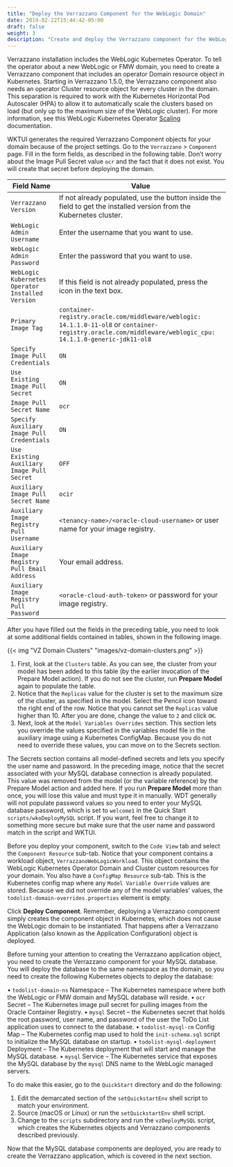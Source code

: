 ```yaml
---
title: "Deploy the Verrazzano Component for the WebLogic Domain"
date: 2019-02-22T15:44:42-05:00
draft: false
weight: 3
description: "Create and deploy the Verrazzano component for the WebLogic domain."
---
```


Verrazzano installation includes the WebLogic Kubernetes Operator.  To tell the operator about a new WebLogic or FMW domain, you need to create a Verrazzano component that includes an operator Domain resource object in Kubernetes.  Starting in Verrazzano 1.5.0, the Verrazzano component also needs an operator Cluster resource object for every cluster in the domain.  This separation is required to work with the Kubernetes Horizontal Pod Autoscaler (HPA) to allow it to automatically scale the clusters based on load (but only up to the maximum size of the WebLogic cluster). For more information, see this WebLogic Kubernetes Operator [Scaling](https://oracle.github.io/weblogic-kubernetes-operator/managing-domains/domain-lifecycle/scaling/) documentation.

WKTUI generates the required Verrazzano Component objects for your domain because of the project settings.  Go to the `Verrazzano` > `Component` page.  Fill in the form fields, as described in the following table.  Don’t worry about the Image Pull Secret value `ocr` and the fact that it does not exist.  You will create that secret before deploying the domain.

| Field Name | Value |
| --- | --- |
| `Verrazzano Version` |  If not already populated, use the button inside the field to get the installed version from the Kubernetes cluster. |
| `WebLogic Admin Username` |  Enter the username that you want to use. |
| `WebLogic Admin Password` |  Enter the password that you want to use. |
| `WebLogic Kubernetes Operator Installed Version` |  If this field is not already populated, press the icon in the text box. |
| `Primary Image Tag` | `container-registry.oracle.com/middleware/weblogic: 14.1.1.0-11-ol8` or `container-registry.oracle.com/middleware/weblogic_cpu: 14.1.1.0-generic-jdk11-ol8` |
| `Specify Image Pull Credentials` | `ON` |
| `Use Existing Image Pull Secret` |  `ON` |
| `Image Pull Secret Name` | `ocr` |
| `Specify Auxiliary Image Pull Credentials` | `ON` |
| `Use Existing Auxiliary Image Pull Secret` | `OFF` |
| `Auxiliary Image Pull Secret Name` | `ocir` |
| `Auxiliary Image Registry Pull Username` | `<tenancy-name>/<oracle-cloud-username>` or user name for your image registry. |
| `Auxiliary Image Registry Pull Email Address` | Your email address. |
| `Auxiliary Image Registry Pull Password` | `<oracle-cloud-auth-token>` or password for your image registry. |

After you have filled out the fields in the preceding table, you need to look at some additional fields contained in tables, shown in the following image.  

{{< img "VZ Domain Clusters" "images/vz-domain-clusters.png" >}}

1. First, look at the `Clusters` table.  As you can see, the cluster from your model has been added to this table (by the earlier invocation of the Prepare Model action).  If you do not see the cluster, run **Prepare Model** again to populate the table.  
2. Notice that the `Replicas` value for the cluster is set to the maximum size of the cluster, as specified in the model.  Select the Pencil icon toward the right end of the row.  Notice that you cannot set the `Replicas` value higher than 10.  After you are done, change the value to `2` and click `OK`.
3. Next, look at the `Model Variables Overrides` section.  This section lets you override the values specified in the variables model file in the auxiliary image using a Kubernetes ConfigMap.  Because you do not need to override these values, you can move on to the Secrets section.

The Secrets section contains all model-defined secrets and lets you specify the user name and password.  In the preceding image, notice that the secret associated with your MySQL database connection is already populated.  This value was removed from the model (or the variable reference) by the Prepare Model action and added here.  If you run **Prepare Model** more than once, you will lose this value and must type it in manually.  WDT generally will not populate password values so you need to enter your MySQL database password, which is set to `welcome1` in the Quick Start `scripts/wkoDeployMySQL` script.  If you want, feel free to change it to something more secure but make sure that the user name and password match in the script and WKTUI.

Before you deploy your component, switch to the `Code View` tab and select the `Component Resource` sub-tab.  Notice that your component contains a workload object, `VerrazzanoWebLogicWorkload`.  This object contains the WebLogic Kubernetes Operator Domain and Cluster custom resources for your domain.  You also have a `ConfigMap Resource` sub-tab.  This is the Kubernetes config map where any `Model Variable Override` values are stored.  Because we did not override any of the model variables’ values, the `todolist-domain-overrides.properties` element is empty.

Click **Deploy Component**.  Remember, deploying a Verrazzano component simply creates the component object in Kubernetes, which does not cause the WebLogic domain to be instantiated.  That happens after a Verrazzano Application (also known as the Application Configuration) object is deployed.  

Before turning your attention to creating the Verrazzano application object, you need to create the Verrazzano component for your MySQL database.  You will deploy the database to the same namespace as the domain, so you need to create the following Kubernetes objects to deploy the database:

•	`todolist-domain-ns` Namespace – The Kubernetes namespace where both the WebLogic or FMW domain and MySQL database will reside.
•	`ocr` Secret – The Kubernetes image pull secret for pulling images from the Oracle Container Registry.
•	`mysql` Secret – the Kubernetes secret that holds the root password, user name, and password of the user the ToDo List application uses to connect to the database.
•	`todolist-mysql-cm` Config Map – The Kubernetes config map used to hold the `init-schema.sql` script to initialize the MySQL database on startup.
•	`todolist-mysql-deployment` Deployment – The Kubernetes deployment that will start and manage the MySQL database.
•	`mysql` Service – The Kubernetes service that exposes the MySQL database by the `mysql` DNS name to the WebLogic managed servers.

To do make this easier, go to the `QuickStart` directory and do the following:
1.	Edit the demarcated section of the `setQuickstartEnv` shell script to match your environment.
2.	Source (macOS or Linux) or run the `setQuickstartEnv` shell script.
3.	Change to the `scripts` subdirectory and run the `vzDeployMySQL` script, which creates the Kubernetes objects and Verrazzano components described previously.

Now that the MySQL database components are deployed, you are ready to create the Verrazzano application, which is covered in the next section.
